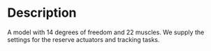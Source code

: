 # Description

A model with 14 degrees of freedom and 22 muscles. We supply the
settings for the reserve actuators and tracking tasks.

